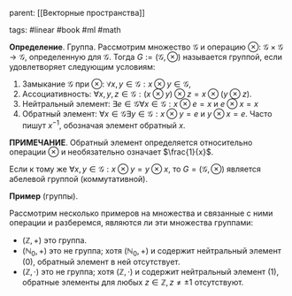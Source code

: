 parent: [[Векторные пространства]]

tags: #linear #book #ml #math 

**Определение**. Группа. Рассмотрим множество $\mathcal{G}$ и операцию $\otimes$: $\mathcal{G}\times\mathcal{G}\rightarrow\mathcal{G}$, определенную для $\mathcal{G}$. Тогда $G:=(\mathcal{G},\otimes)$ называется группой, если удовлетворяет следующим условиям:

1. Замыкание $\mathcal{G}$ при $\otimes$: $\forall x,y\in\mathcal{G}:x\otimes y\in\mathcal{G}$,
2. Ассоциативность: $\forall x, y, z \in\mathcal{G}:(x\otimes y)\otimes z=x\otimes(y\otimes z)$.
3. Нейтральный элемент: $\exists e \in \mathcal{G}\forall x \in \mathcal{G}:x \otimes e=x$ и $e \otimes x = x$ 
4. Обратный элемент: $\forall x \in\mathcal{G}\exists y \in \mathcal{G}:x\otimes y=e$ и $y \otimes x=e$. Часто пишут $x^{-1}$, обозначая элемент обратный $x$.

**ПРИМЕЧАНИЕ**. Обратный элемент определяется относительно операции $\otimes$ и необязательно означает $\frac{1}{x}$.

Если к тому же $\forall x, y \in \mathcal{G}: x \otimes y= y\otimes x$, то $G=(\mathcal{G}, \otimes)$ является абелевой группой (коммутативной).

**Пример** (группы).

Рассмотрим несколько примеров на множества и связанные с ними операции и разберемся, являются ли эти множества группами:

- $(\mathbb{Z},+)$ это группа.
- $(\mathbb{N}_0,+)$ это не группа; хотя $(\mathbb{N}_0,+)$ и содержит нейтральный элемент $(0)$, обратный элемент в ней отсутствует.
- $(\mathbb{Z},\cdot)$ это не группа; хотя $(\mathbb{Z},\cdot)$ и содержит нейтральный элемент $(1)$, обратные элементы для любых $z\in\mathbb{Z},z\neq\pm1$ отсутствуют.